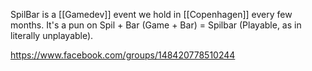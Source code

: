 SpilBar is a [[Gamedev]] event we hold in [[Copenhagen]] every few months. It's a pun on Spil + Bar (Game + Bar) = Spilbar (Playable, as in literally unplayable).

https://www.facebook.com/groups/148420778510244